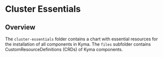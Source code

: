 # Cluster Essentials

## Overview

The `cluster-essentials` folder contains a chart with essential resources for the installation of all components in Kyma.
The `files` subfolder contains CustomResourceDefinitions (CRDs) of Kyma components.
